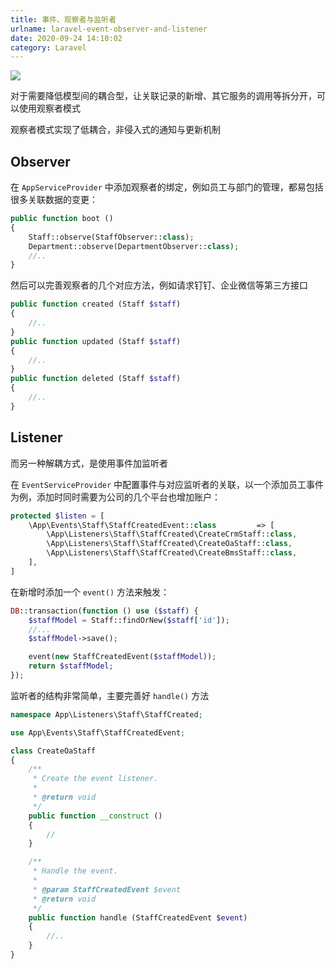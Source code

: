 ```yaml
---
title: 事件、观察者与监听者
urlname: laravel-event-observer-and-listener
date: 2020-09-24 14:10:02
category: Laravel
---
```


![](https://i.imgtg.com/2022/08/23/K8Wqj.jpg)

对于需要降低模型间的耦合型，让关联记录的新增、其它服务的调用等拆分开，可以使用观察者模式

观察者模式实现了低耦合，非侵入式的通知与更新机制

<!-- more -->

## Observer

在 `AppServiceProvider` 中添加观察者的绑定，例如员工与部门的管理，都易包括很多关联数据的变更：

```php
public function boot ()
{
    Staff::observe(StaffObserver::class);
    Department::observe(DepartmentObserver::class);
    //..
}
```

然后可以完善观察者的几个对应方法，例如请求钉钉、企业微信等第三方接口

```php
public function created (Staff $staff)
{
    //..
}
public function updated (Staff $staff)
{
    //..
}
public function deleted (Staff $staff)
{
    //..
}
```

## Listener

而另一种解耦方式，是使用事件加监听者

在 `EventServiceProvider` 中配置事件与对应监听者的关联，以一个添加员工事件为例，添加时同时需要为公司的几个平台也增加账户：

```php
protected $listen = [
    \App\Events\Staff\StaffCreatedEvent::class         => [
        \App\Listeners\Staff\StaffCreated\CreateCrmStaff::class,
        \App\Listeners\Staff\StaffCreated\CreateOaStaff::class,
        \App\Listeners\Staff\StaffCreated\CreateBmsStaff::class,
    ],
]
```

在新增时添加一个 `event()` 方法来触发：

```php
DB::transaction(function () use ($staff) {
    $staffModel = Staff::findOrNew($staff['id']);
    //...
    $staffModel->save();

    event(new StaffCreatedEvent($staffModel));
    return $staffModel;
});
```

监听者的结构非常简单，主要完善好 `handle()` 方法

```php
namespace App\Listeners\Staff\StaffCreated;

use App\Events\Staff\StaffCreatedEvent;

class CreateOaStaff
{
    /**
     * Create the event listener.
     *
     * @return void
     */
    public function __construct ()
    {
        //
    }

    /**
     * Handle the event.
     *
     * @param StaffCreatedEvent $event
     * @return void
     */
    public function handle (StaffCreatedEvent $event)
    {
        //..
    }
}
```
